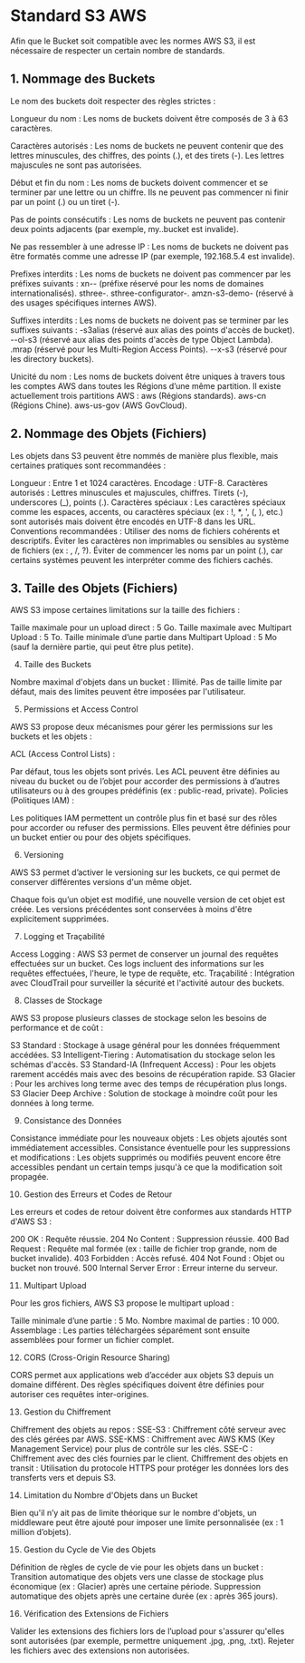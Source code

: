 # Standard S3 AWS

Afin que le Bucket soit compatible avec les normes AWS S3, il est nécessaire de respecter un certain nombre de standards.

## 1. Nommage des Buckets

Le nom des buckets doit respecter des règles strictes :

Longueur du nom : Les noms de buckets doivent être composés de 3 à 63 caractères.

Caractères autorisés : Les noms de buckets ne peuvent contenir que des lettres minuscules, des chiffres, des points (.), et des tirets (-). Les lettres majuscules ne sont pas autorisées.

Début et fin du nom : Les noms de buckets doivent commencer et se terminer par une lettre ou un chiffre. Ils ne peuvent pas commencer ni finir par un point (.) ou un tiret (-).

Pas de points consécutifs : Les noms de buckets ne peuvent pas contenir deux points adjacents (par exemple, my..bucket est invalide).

Ne pas ressembler à une adresse IP : Les noms de buckets ne doivent pas être formatés comme une adresse IP (par exemple, 192.168.5.4 est invalide).

Prefixes interdits : Les noms de buckets ne doivent pas commencer par les préfixes suivants :
xn-- (préfixe réservé pour les noms de domaines internationalisés).
sthree-.
sthree-configurator-.
amzn-s3-demo- (réservé à des usages spécifiques internes AWS).

Suffixes interdits : Les noms de buckets ne doivent pas se terminer par les suffixes suivants :
-s3alias (réservé aux alias des points d'accès de bucket).
--ol-s3 (réservé aux alias des points d'accès de type Object Lambda).
.mrap (réservé pour les Multi-Region Access Points).
--x-s3 (réservé pour les directory buckets).

Unicité du nom : Les noms de buckets doivent être uniques à travers tous les comptes AWS dans toutes les Régions d’une même partition. Il existe actuellement trois partitions AWS :
aws (Régions standards).
aws-cn (Régions Chine).
aws-us-gov (AWS GovCloud).


## 2. Nommage des Objets (Fichiers)

Les objets dans S3 peuvent être nommés de manière plus flexible, mais certaines pratiques sont recommandées :

Longueur : Entre 1 et 1024 caractères.
Encodage : UTF-8.
Caractères autorisés : Lettres minuscules et majuscules, chiffres. Tirets (-), underscores (_), points (.).
Caractères spéciaux : Les caractères spéciaux comme les espaces, accents, ou caractères spéciaux (ex : !, *, ', (, ), etc.) sont autorisés mais doivent être encodés en UTF-8 dans les URL.
Conventions recommandées :
Utiliser des noms de fichiers cohérents et descriptifs.
Éviter les caractères non imprimables ou sensibles au système de fichiers (ex : , /, ?).
Éviter de commencer les noms par un point (.), car certains systèmes peuvent les interpréter comme des fichiers cachés.


## 3. Taille des Objets (Fichiers)

AWS S3 impose certaines limitations sur la taille des fichiers :

Taille maximale pour un upload direct : 5 Go.
Taille maximale avec Multipart Upload : 5 To.
Taille minimale d’une partie dans Multipart Upload : 5 Mo (sauf la dernière partie, qui peut être plus petite).


4. Taille des Buckets

Nombre maximal d'objets dans un bucket : Illimité.
Pas de taille limite par défaut, mais des limites peuvent être imposées par l'utilisateur.


5. Permissions et Access Control

AWS S3 propose deux mécanismes pour gérer les permissions sur les buckets et les objets :

ACL (Access Control Lists) :

Par défaut, tous les objets sont privés.
Les ACL peuvent être définies au niveau du bucket ou de l’objet pour accorder des permissions à d’autres utilisateurs ou à des groupes prédéfinis (ex : public-read, private).
Policies (Politiques IAM) :

Les politiques IAM permettent un contrôle plus fin et basé sur des rôles pour accorder ou refuser des permissions.
Elles peuvent être définies pour un bucket entier ou pour des objets spécifiques.


6. Versioning

AWS S3 permet d’activer le versioning sur les buckets, ce qui permet de conserver différentes versions d'un même objet.

Chaque fois qu’un objet est modifié, une nouvelle version de cet objet est créée.
Les versions précédentes sont conservées à moins d'être explicitement supprimées.


7. Logging et Traçabilité

Access Logging : AWS S3 permet de conserver un journal des requêtes effectuées sur un bucket. Ces logs incluent des informations sur les requêtes effectuées, l'heure, le type de requête, etc.
Traçabilité : Intégration avec CloudTrail pour surveiller la sécurité et l'activité autour des buckets.


8. Classes de Stockage

AWS S3 propose plusieurs classes de stockage selon les besoins de performance et de coût :

S3 Standard : Stockage à usage général pour les données fréquemment accédées.
S3 Intelligent-Tiering : Automatisation du stockage selon les schémas d'accès.
S3 Standard-IA (Infrequent Access) : Pour les objets rarement accédés mais avec des besoins de récupération rapide.
S3 Glacier : Pour les archives long terme avec des temps de récupération plus longs.
S3 Glacier Deep Archive : Solution de stockage à moindre coût pour les données à long terme.


9. Consistance des Données

Consistance immédiate pour les nouveaux objets : Les objets ajoutés sont immédiatement accessibles.
Consistance éventuelle pour les suppressions et modifications : Les objets supprimés ou modifiés peuvent encore être accessibles pendant un certain temps jusqu'à ce que la modification soit propagée.


10. Gestion des Erreurs et Codes de Retour

Les erreurs et codes de retour doivent être conformes aux standards HTTP d'AWS S3 :

200 OK : Requête réussie.
204 No Content : Suppression réussie.
400 Bad Request : Requête mal formée (ex : taille de fichier trop grande, nom de bucket invalide).
403 Forbidden : Accès refusé.
404 Not Found : Objet ou bucket non trouvé.
500 Internal Server Error : Erreur interne du serveur.


11. Multipart Upload

Pour les gros fichiers, AWS S3 propose le multipart upload :

Taille minimale d’une partie : 5 Mo.
Nombre maximal de parties : 10 000.
Assemblage : Les parties téléchargées séparément sont ensuite assemblées pour former un fichier complet.


12. CORS (Cross-Origin Resource Sharing)

CORS permet aux applications web d’accéder aux objets S3 depuis un domaine différent. Des règles spécifiques doivent être définies pour autoriser ces requêtes inter-origines.


13. Gestion du Chiffrement

Chiffrement des objets au repos :
SSE-S3 : Chiffrement côté serveur avec des clés gérées par AWS.
SSE-KMS : Chiffrement avec AWS KMS (Key Management Service) pour plus de contrôle sur les clés.
SSE-C : Chiffrement avec des clés fournies par le client.
Chiffrement des objets en transit :
Utilisation du protocole HTTPS pour protéger les données lors des transferts vers et depuis S3.


14. Limitation du Nombre d'Objets dans un Bucket

Bien qu'il n’y ait pas de limite théorique sur le nombre d'objets, un middleware peut être ajouté pour imposer une limite personnalisée (ex : 1 million d’objets).


15. Gestion du Cycle de Vie des Objets

Définition de règles de cycle de vie pour les objets dans un bucket :
Transition automatique des objets vers une classe de stockage plus économique (ex : Glacier) après une certaine période.
Suppression automatique des objets après une certaine durée (ex : après 365 jours).


16. Vérification des Extensions de Fichiers

Valider les extensions des fichiers lors de l’upload pour s'assurer qu'elles sont autorisées (par exemple, permettre uniquement .jpg, .png, .txt).
Rejeter les fichiers avec des extensions non autorisées.